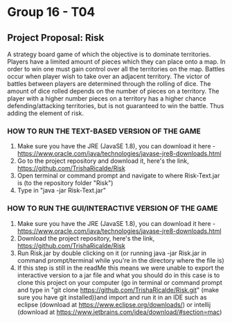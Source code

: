 # Group 16 - T04
## Project Proposal: Risk 
A strategy board game of which the objective is to dominate territories. Players have a limited amount of pieces which they can place onto a map. In order to win one must gain control over all the territories on the map. Battles occur when player wish to take over an adjacent territory. The victor of battles between players are determined through the rolling of dice. The amount of dice rolled depends on the number of pieces on a territory. The player with a higher number pieces on a territory has a higher chance defending/attacking territories, but is not guaranteed to win the battle. Thus adding the element of risk.


### HOW TO RUN THE TEXT-BASED VERSION OF THE GAME
1) Make sure you have the JRE (JavaSE 1.8), you can download it here -
https://www.oracle.com/java/technologies/javase-jre8-downloads.html
2) Go to the project repository and download it, here's the link, https://github.com/TrishaRicalde/Risk
3) Open terminal or command prompt and navigate to where Risk-Text.jar is (to the repository folder "Risk") 
4) Type in "java -jar Risk-Text.jar"


### HOW TO RUN THE GUI/INTERACTIVE VERSION OF THE GAME
1) Make sure you have the JRE (JavaSE 1.8), you can download it here -
https://www.oracle.com/java/technologies/javase-jre8-downloads.html
2) Download the project repository, here's the link, https://github.com/TrishaRicalde/Risk
3) Run Risk.jar by double clicking on it (or running java -jar Risk.jar in command prompt/terminal while you're in the directory where the file is)
4) If this step is still in the readMe this means we were unable to export the interactive version to a jar file and what you should do in this case is to clone this project on your computer (go in terminal or command prompt and type in "git clone https://github.com/TrishaRicalde/Risk.git" (make sure you have git installed))and import and run it in an IDE such as eclipse (download at https://www.eclipse.org/downloads/) or intellij (download at https://www.jetbrains.com/idea/download/#section=mac)
